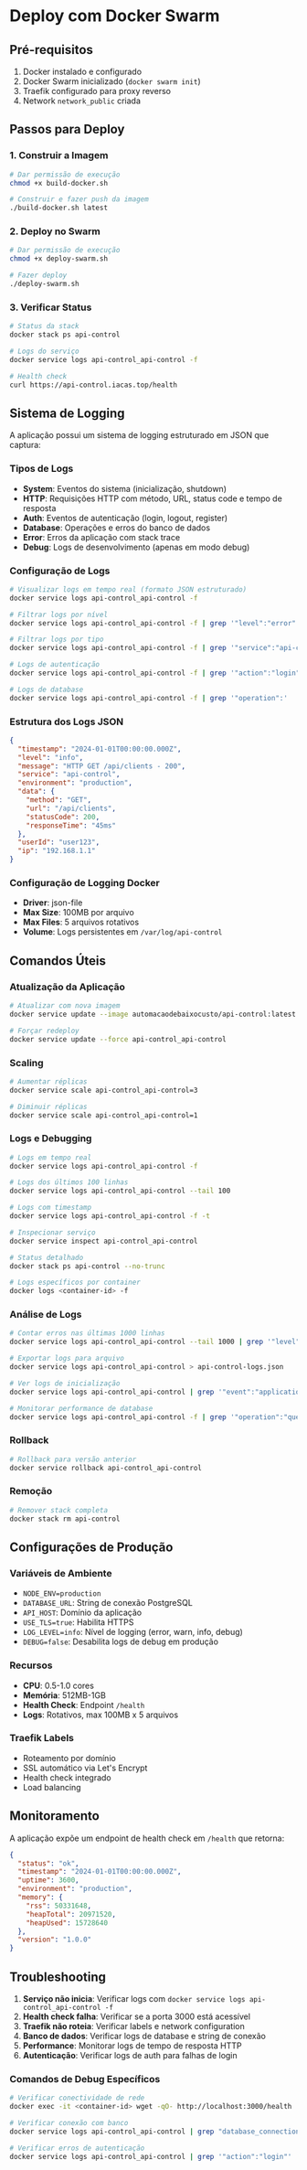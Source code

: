 
# Deploy com Docker Swarm

## Pré-requisitos

1. Docker instalado e configurado
2. Docker Swarm inicializado (`docker swarm init`)
3. Traefik configurado para proxy reverso
4. Network `network_public` criada

## Passos para Deploy

### 1. Construir a Imagem

```bash
# Dar permissão de execução
chmod +x build-docker.sh

# Construir e fazer push da imagem
./build-docker.sh latest
```

### 2. Deploy no Swarm

```bash
# Dar permissão de execução
chmod +x deploy-swarm.sh

# Fazer deploy
./deploy-swarm.sh
```

### 3. Verificar Status

```bash
# Status da stack
docker stack ps api-control

# Logs do serviço
docker service logs api-control_api-control -f

# Health check
curl https://api-control.iacas.top/health
```

## Sistema de Logging

A aplicação possui um sistema de logging estruturado em JSON que captura:

### Tipos de Logs
- **System**: Eventos do sistema (inicialização, shutdown)
- **HTTP**: Requisições HTTP com método, URL, status code e tempo de resposta
- **Auth**: Eventos de autenticação (login, logout, register)
- **Database**: Operações e erros do banco de dados
- **Error**: Erros da aplicação com stack trace
- **Debug**: Logs de desenvolvimento (apenas em modo debug)

### Configuração de Logs
```bash
# Visualizar logs em tempo real (formato JSON estruturado)
docker service logs api-control_api-control -f

# Filtrar logs por nível
docker service logs api-control_api-control -f | grep '"level":"error"'

# Filtrar logs por tipo
docker service logs api-control_api-control -f | grep '"service":"api-control"'

# Logs de autenticação
docker service logs api-control_api-control -f | grep '"action":"login"'

# Logs de database
docker service logs api-control_api-control -f | grep '"operation":'
```

### Estrutura dos Logs JSON
```json
{
  "timestamp": "2024-01-01T00:00:00.000Z",
  "level": "info",
  "message": "HTTP GET /api/clients - 200",
  "service": "api-control",
  "environment": "production",
  "data": {
    "method": "GET",
    "url": "/api/clients",
    "statusCode": 200,
    "responseTime": "45ms"
  },
  "userId": "user123",
  "ip": "192.168.1.1"
}
```

### Configuração de Logging Docker
- **Driver**: json-file
- **Max Size**: 100MB por arquivo
- **Max Files**: 5 arquivos rotativos
- **Volume**: Logs persistentes em `/var/log/api-control`

## Comandos Úteis

### Atualização da Aplicação
```bash
# Atualizar com nova imagem
docker service update --image automacaodebaixocusto/api-control:latest api-control_api-control

# Forçar redeploy
docker service update --force api-control_api-control
```

### Scaling
```bash
# Aumentar réplicas
docker service scale api-control_api-control=3

# Diminuir réplicas
docker service scale api-control_api-control=1
```

### Logs e Debugging
```bash
# Logs em tempo real
docker service logs api-control_api-control -f

# Logs dos últimos 100 linhas
docker service logs api-control_api-control --tail 100

# Logs com timestamp
docker service logs api-control_api-control -f -t

# Inspecionar serviço
docker service inspect api-control_api-control

# Status detalhado
docker stack ps api-control --no-trunc

# Logs específicos por container
docker logs <container-id> -f
```

### Análise de Logs
```bash
# Contar erros nas últimas 1000 linhas
docker service logs api-control_api-control --tail 1000 | grep '"level":"error"' | wc -l

# Exportar logs para arquivo
docker service logs api-control_api-control > api-control-logs.json

# Ver logs de inicialização
docker service logs api-control_api-control | grep '"event":"application_start"'

# Monitorar performance de database
docker service logs api-control_api-control -f | grep '"operation":"query"'
```

### Rollback
```bash
# Rollback para versão anterior
docker service rollback api-control_api-control
```

### Remoção
```bash
# Remover stack completa
docker stack rm api-control
```

## Configurações de Produção

### Variáveis de Ambiente
- `NODE_ENV=production`
- `DATABASE_URL`: String de conexão PostgreSQL
- `API_HOST`: Domínio da aplicação
- `USE_TLS=true`: Habilita HTTPS
- `LOG_LEVEL=info`: Nível de logging (error, warn, info, debug)
- `DEBUG=false`: Desabilita logs de debug em produção

### Recursos
- **CPU**: 0.5-1.0 cores
- **Memória**: 512MB-1GB
- **Health Check**: Endpoint `/health`
- **Logs**: Rotativos, max 100MB x 5 arquivos

### Traefik Labels
- Roteamento por domínio
- SSL automático via Let's Encrypt
- Health check integrado
- Load balancing

## Monitoramento

A aplicação expõe um endpoint de health check em `/health` que retorna:

```json
{
  "status": "ok",
  "timestamp": "2024-01-01T00:00:00.000Z",
  "uptime": 3600,
  "environment": "production",
  "memory": {
    "rss": 50331648,
    "heapTotal": 20971520,
    "heapUsed": 15728640
  },
  "version": "1.0.0"
}
```

## Troubleshooting

1. **Serviço não inicia**: Verificar logs com `docker service logs api-control_api-control -f`
2. **Health check falha**: Verificar se a porta 3000 está acessível
3. **Traefik não roteia**: Verificar labels e network configuration
4. **Banco de dados**: Verificar logs de database e string de conexão
5. **Performance**: Monitorar logs de tempo de resposta HTTP
6. **Autenticação**: Verificar logs de auth para falhas de login

### Comandos de Debug Específicos
```bash
# Verificar conectividade de rede
docker exec -it <container-id> wget -qO- http://localhost:3000/health

# Verificar conexão com banco
docker service logs api-control_api-control | grep "database_connection"

# Verificar erros de autenticação
docker service logs api-control_api-control | grep '"action":"login"' | grep '"success":false'
```
